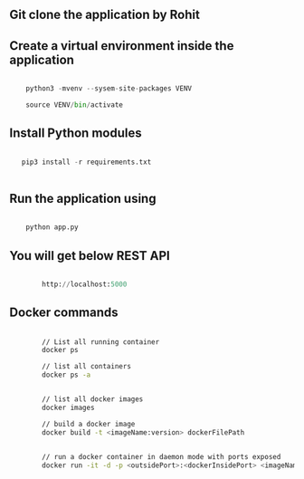 ## Git clone the application by Rohit

## Create a virtual environment inside the application 

```python

    python3 -mvenv --sysem-site-packages VENV

    source VENV/bin/activate

```

## Install Python modules

```python

   pip3 install -r requirements.txt 
    
```


## Run the application using

```python

    python app.py

```


## You will get below REST API

```python

        http://localhost:5000

```

## Docker commands

```bash
    
        // List all running container
        docker ps

        // list all containers
        docker ps -a


        // list all docker images
        docker images

        // build a docker image
        docker build -t <imageName:version> dockerFilePath

        
        // run a docker container in daemon mode with ports exposed
        docker run -it -d -p <outsidePort>:<dockerInsidePort> <imageName:version>




```
